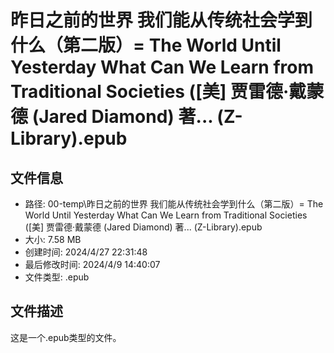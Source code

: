 ﻿# 昨日之前的世界  我们能从传统社会学到什么（第二版）= The World Until Yesterday  What Can We Learn from Traditional Societies ([美] 贾雷德·戴蒙德  (Jared Diamond) 著... (Z-Library).epub

## 文件信息
- 路径: 00-temp\昨日之前的世界  我们能从传统社会学到什么（第二版）= The World Until Yesterday  What Can We Learn from Traditional Societies ([美] 贾雷德·戴蒙德  (Jared Diamond) 著... (Z-Library).epub
- 大小: 7.58 MB
- 创建时间: 2024/4/27 22:31:48
- 最后修改时间: 2024/4/9 14:40:07
- 文件类型: .epub

## 文件描述
这是一个.epub类型的文件。

